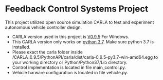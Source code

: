 # Feedback Control Systems Project

This project utilized open source simulation CARLA to test and experiment autonomous vehicle controller design.  
- CARLA version used in this project is [V0.9.5](https://github.com/carla-simulator/carla/releases/tag/0.9.5) For Windows.  
- This CARLA version only works on [python 3.7](https://www.python.org/downloads/release/python-375/). Make sure python 3.7 is installed.
- Please exact the carla folder inside /CARLA_0.9.5/PythonAPI/carla/dist/carla-0.9.5-py3.7-win-amd64.egg to your working directory or Python/Python37/Lib directory.
- Control implementation is located in file main_control.py.  
- Vehicle harware configuration is located in file vehicle.py.

